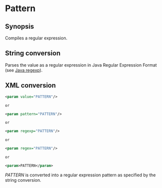 <h1 class="converter">Pattern</h1>

## Synopsis

Compiles a regular expression.

## String conversion

Parses the value as a regular expression in Java Regular Expression Format (see [Java regexp](http://download.oracle.com/javase/7/docs/api/java/util/regex/Pattern.html)).

## XML conversion



```xml
<param value="PATTERN"/>
```


	or
	

```xml
<param pattern="PATTERN"/>
```


	or
	

```xml
<param regexp="PATTERN"/>
```


	or
	

```xml
<param regex="PATTERN"/>
```


	or
	

```xml
<param>PATTERN</param>
```

*PATTERN* is converted into a regular expression pattern as specified by the string conversion.
  

